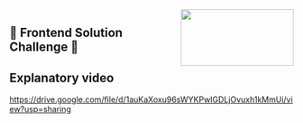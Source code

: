 <img align="right" width="200" height="100" src="https://ada-school.org/wp-content/uploads/2022/02/ada-school-logo.svg">

## 🐾 Frontend Solution Challenge 🐾

## Explanatory video 

https://drive.google.com/file/d/1auKaXoxu96sWYKPwIGDLjOvuxh1kMmUi/view?usp=sharing

